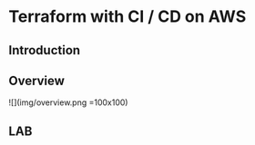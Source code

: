 # Terraform with CI / CD on AWS

## Introduction

## Overview

![](img/overview.png =100x100)

## LAB

